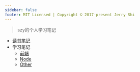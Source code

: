 ```yaml
---
sidebar: false
footer: MIT Licensed | Copyright © 2017-present Jerry Shi
---
```


> szy的个人学习笔记

* [读书笔记](/reading/)
* 学习笔记
  * [前端](/learning/fe/)
  * [Node](/learning/fe/)
  * [Other](/learning/other/)